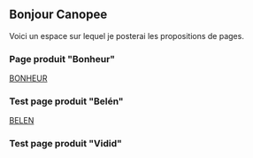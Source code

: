 ## Bonjour Canopee
Voici un espace sur lequel je posterai les propositions de pages.

### Page produit "Bonheur"

[BONHEUR](BONHEUR_1.html)

### Test page produit "Belén"

[BELEN](belen/BELEN.html)

### Test page produit "Vidid"

